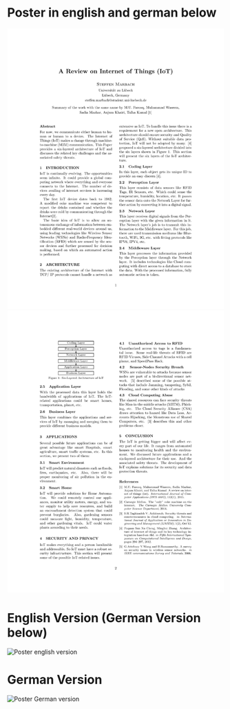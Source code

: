 # Poster in english and german below
![First site short paper](shortPaper/shortPaperIoTMarbachSteffen_site1.jpg)
![Second site short paper](shortPaper/shortPaperIoTMarbachSteffen_site2.jpg)


# English Version (German Version below)
![Poster english version](Poster/Bachelor_Seminar_Poster.jpg)

# German Version
![Poster German version](Poster/Bachelor_Seminar_Poster_German.jpg)